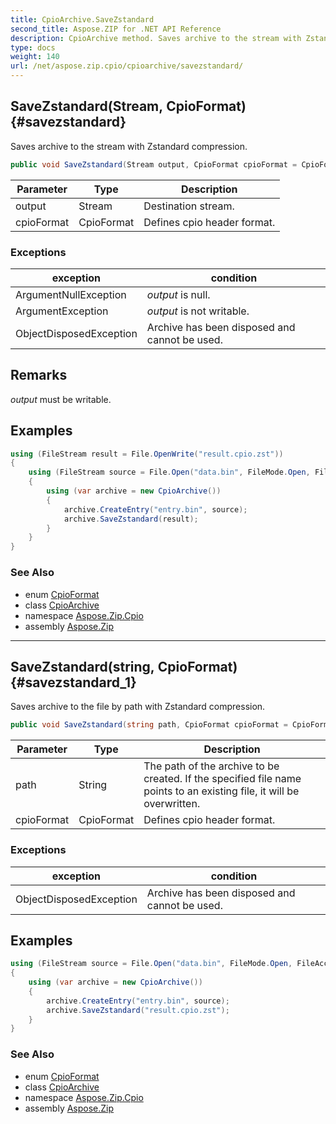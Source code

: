 ```yaml
---
title: CpioArchive.SaveZstandard
second_title: Aspose.ZIP for .NET API Reference
description: CpioArchive method. Saves archive to the stream with Zstandard compression
type: docs
weight: 140
url: /net/aspose.zip.cpio/cpioarchive/savezstandard/
---
```

## SaveZstandard(Stream, CpioFormat) {#savezstandard}

Saves archive to the stream with Zstandard compression.

```csharp
public void SaveZstandard(Stream output, CpioFormat cpioFormat = CpioFormat.OldAscii)
```

| Parameter | Type | Description |
| --- | --- | --- |
| output | Stream | Destination stream. |
| cpioFormat | CpioFormat | Defines cpio header format. |

### Exceptions

| exception | condition |
| --- | --- |
| ArgumentNullException | *output* is null. |
| ArgumentException | *output* is not writable. |
| ObjectDisposedException | Archive has been disposed and cannot be used. |

## Remarks

*output* must be writable.

## Examples

```csharp
using (FileStream result = File.OpenWrite("result.cpio.zst"))
{
    using (FileStream source = File.Open("data.bin", FileMode.Open, FileAccess.Read))
    {
        using (var archive = new CpioArchive())
        {
            archive.CreateEntry("entry.bin", source);
            archive.SaveZstandard(result);
        }
    }
}
```

### See Also

* enum [CpioFormat](../../cpioformat/)
* class [CpioArchive](../)
* namespace [Aspose.Zip.Cpio](../../cpioarchive/)
* assembly [Aspose.Zip](../../../)

---

## SaveZstandard(string, CpioFormat) {#savezstandard_1}

Saves archive to the file by path with Zstandard compression.

```csharp
public void SaveZstandard(string path, CpioFormat cpioFormat = CpioFormat.OldAscii)
```

| Parameter | Type | Description |
| --- | --- | --- |
| path | String | The path of the archive to be created. If the specified file name points to an existing file, it will be overwritten. |
| cpioFormat | CpioFormat | Defines cpio header format. |

### Exceptions

| exception | condition |
| --- | --- |
| ObjectDisposedException | Archive has been disposed and cannot be used. |

## Examples

```csharp
using (FileStream source = File.Open("data.bin", FileMode.Open, FileAccess.Read))
{
    using (var archive = new CpioArchive())
    {
        archive.CreateEntry("entry.bin", source);
        archive.SaveZstandard("result.cpio.zst");
    }
}
```

### See Also

* enum [CpioFormat](../../cpioformat/)
* class [CpioArchive](../)
* namespace [Aspose.Zip.Cpio](../../cpioarchive/)
* assembly [Aspose.Zip](../../../)


